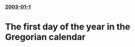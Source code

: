 ### [2003-01-1](/news/2003/01/1/index.md)

#  The first day of the year in the Gregorian calendar



